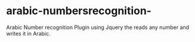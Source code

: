 arabic-numbersrecognition-
==========================

Arabic Number recognition  Plugin using Jquery the reads any number and writes it in Arabic. 
